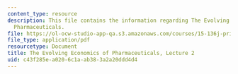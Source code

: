 ```yaml
---
content_type: resource
description: This file contains the information regarding The Evolving Economics of
  Pharmaceuticals.
file: https://ol-ocw-studio-app-qa.s3.amazonaws.com/courses/15-136j-principles-and-practice-of-drug-development-fall-2013/c43f285ea0206c1aab383a2a20ddd4d4_MIT15_136JF13_Lec2_Dr.pdf
file_type: application/pdf
resourcetype: Document
title: The Evolving Economics of Pharmaceuticals, Lecture 2
uid: c43f285e-a020-6c1a-ab38-3a2a20ddd4d4
---
```

